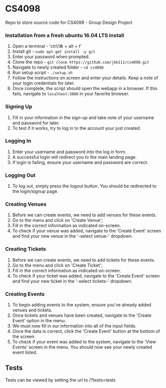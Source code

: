 # CS4098
Repo to store source code for CS4098 - Group Design Project

### Installation from a fresh ubuntu 16.04 LTS install
1. Open a terminal - 'ctrl/⌘ + alt + t'
2. Install git - ```sudo apt-get install -y git```
3. Enter your password when prompted.
4. Clone the repo - ```git clone https://github.com/jkk111/cs4098.git```
5. Navigate to newly created folder - ```cd cs4098```
6. Run setup script - ```./setup.sh```
7. Follow the instructions on screen and enter your details. Keep a note of your login credentials for later.
8. Once complete, the script should open the webapp in a browser. If this fails, navigate to ```localhost:3000``` in your favorite browser.

### Signing Up
1. Fill in your information in the sign-up and take note of your username and password for later.
2. To test if it works, try to log in to the account your just created.

### Logging In
1. Enter your username and password into the log in form.
2. A successful login will redirect you to the main landing page.
3. If login is failing, ensure your username and password are correct.

### Logging Out
1. To log out, simply press the logout button. You should be redirected to the login/signup page.

### Creating Venues
1. Before we can create events, we need to add venues for these events.
2. Go to the menu and click on 'Create Venue';
3. Fill in the correct information as indicated on-screen.
4. To check if your venue was added, navigate to the 'Create Event' screen and find your new venue in the '-select venue-' dropdown.

### Creating Tickets
1. Before we can create events, we need to add tickets for these events.
2. Go to the menu and click on 'Create Ticket';
3. Fill in the correct information as indicated on-screen.
4. To check if your ticket was added, navigate to the 'Create Event' screen and find your new ticket in the '-select tickets-' dropdown.

### Creating Events
1.  To begin adding events to the system, ensure you've already added venues and tickets.
2.  Once tickets and venues have been created, navigate to the 'Create Event' option in the menu.
3.  We must now fill in our information into all of the input fields.
4. Once the data is correct, click the 'Create Event' button at the bottom of the screen.
5. To check if your event was added to the system, navigate to the 'View Events' screen in the menu. You should now see your newly created event listed.

## Tests
Tests can be viewed by setting the url to /?tests=tests
